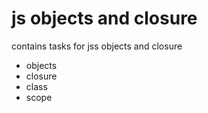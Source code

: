 # js objects and closure
contains tasks for jss objects and closure

- objects 
- closure
- class
- scope
